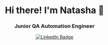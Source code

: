 <h1 align="center"> Hi there! I'm Natasha 👋</h1>  
<h3 align="center">Junior QA Automation Engineer</h3>
<div align="center" id="badges">
  <a href="https://www.linkedin.com/in/natalia-shimkiv-60665b288/">
    <img src="https://img.shields.io/badge/LinkedIn-blue?style=for-the-badge&logo=linkedin&logoColor=white" alt="LinkedIn Badge"/>
  </a>

<!--
**NatashaShimkiv/NatashaShimkiv** is a ✨ _special_ ✨ repository because its `README.md` (this file) appears on your GitHub profile.

Here are some ideas to get you started:

- 🔭 I’m currently working on ...
- 🌱 I’m currently learning ...
- 👯 I’m looking to collaborate on ...
- 🤔 I’m looking for help with ...
- 💬 Ask me about ...
- 📫 How to reach me: natashashimkiv@gmail.com  
- 😄 Pronouns: ...
- ⚡ Fun fact: ...
-->
